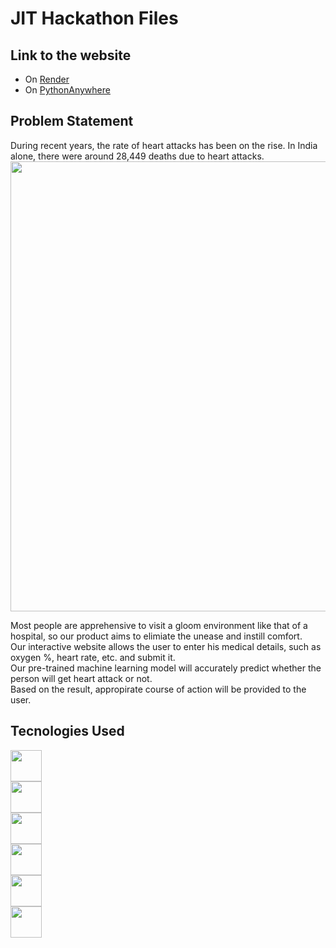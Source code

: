 # JIT Hackathon Files

## Link to the website

- On [Render](https://inaheartbeat.onrender.com/)
- On [PythonAnywhere](http://inaheartbeat.pythonanywhere.com/)

## Problem Statement

During recent years, the rate of heart attacks has been on the rise.
In India alone, there were around 28,449 deaths due to heart attacks.
<img src="https://feeds.abplive.com/onecms/images/uploaded-images/2022/09/29/823c2256ec227344de7a73b8ef1075b61664420433584324_original.jpg" width="720px">

Most people are apprehensive to visit a gloom environment like that of a hospital, so our product aims to elimiate the unease and instill comfort.  
Our interactive website allows the user to enter his medical details, such as oxygen %, heart rate, etc. and submit it.  
Our pre-trained machine learning model will accurately predict whether the person will get heart attack or not.  
Based on the result, appropirate course of action will be provided to the user.

## Tecnologies Used

<img src="https://upload.wikimedia.org/wikipedia/commons/thumb/6/61/HTML5_logo_and_wordmark.svg/640px-HTML5_logo_and_wordmark.svg.png" width="50px" />
<br>
<img src="https://upload.wikimedia.org/wikipedia/commons/thumb/d/d5/CSS3_logo_and_wordmark.svg/1452px-CSS3_logo_and_wordmark.svg.png" width="50px" />
<br>
<img src="https://upload.wikimedia.org/wikipedia/commons/thumb/6/6a/JavaScript-logo.png/800px-JavaScript-logo.png" width="50px" />
<br>
<img src="https://upload.wikimedia.org/wikipedia/commons/thumb/c/c3/Python-logo-notext.svg/1869px-Python-logo-notext.svg.png" width="50px" />
<br>
<img src="https://www.pngitem.com/pimgs/m/159-1595977_flask-python-logo-hd-png-download.png" width="50px" />
<br>
<img src="https://upload.wikimedia.org/wikipedia/commons/thumb/2/2d/Tensorflow_logo.svg/1200px-Tensorflow_logo.svg.png" width="50px" />
